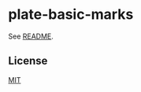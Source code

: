 # plate-basic-marks

See [README](https://github.com/udecode/plate).

## License

[MIT](../../../LICENSE)
